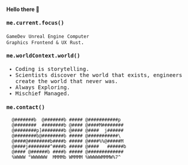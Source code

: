 #### Hello there :palm_tree:
<samp>
  
  #### me.current.focus()
  
  <code>GameDev</code> <code>Unreal Engine</code> <code>Computer Graphics</code> <code>Frontend & UX</code> <code>Rust</code>.
  
  
  #### me.worldContext.world()
  
  - Coding is storytelling.
  - Scientists discover the world that exists, engineers create the world that never was.
  - Always Exploring.
  - Mischief Managed.
  
  
  #### me.contact()

</samp>

```
  @#######b  @#######b ##### @###########p
  @########  ########b @#### @####M########
  @########p]########b @#### @####  j######
  @########b@########b ##### @###########\
  @####@########b####b ##### @####%%@#####M
  @####j########^####b ##### @####   ######b
  @#### @######b ####b ##### @#############
  %WWWW "WWWWWW  MMMMb WMMMM %WWWWWMMMW%7^
```
